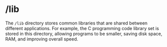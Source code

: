 # /lib

The `/lib` directory stores common libraries that are shared between different applications. For example, the C programming code library set is stored in this directory, allowing programs to be smaller, saving disk space, RAM, and improving overall speed.
